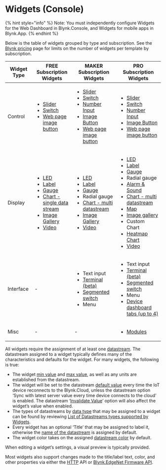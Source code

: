 # Widgets (Console)

{% hint style="info" %}
Note: You must independently configure Widgets for the Web Dashboard in Blynk.Console, and Widgets for mobile apps in Blynk.App.
{% endhint %}

Below is the table of widgets grouped by type and subscription. See the [Blynk pricing](https://blynk.io/pricing) page for limits on the number of widgets per template by subscription.

| Widget Type | FREE Subscription Widgets                                                                                                                                                                                                                                                                                                                                                                                                                                                                       | MAKER Subscription Widgets                                                                                                                                                                                                                                                                                                                                                                                                                                     | PRO Subscription Widgets                                                                                                                                                                                                                                                                                                                                                                                                                                                                                                                                                                                                                     |
| ----------- | ----------------------------------------------------------------------------------------------------------------------------------------------------------------------------------------------------------------------------------------------------------------------------------------------------------------------------------------------------------------------------------------------------------------------------------------------------------------------------------------------- | -------------------------------------------------------------------------------------------------------------------------------------------------------------------------------------------------------------------------------------------------------------------------------------------------------------------------------------------------------------------------------------------------------------------------------------------------------------- | -------------------------------------------------------------------------------------------------------------------------------------------------------------------------------------------------------------------------------------------------------------------------------------------------------------------------------------------------------------------------------------------------------------------------------------------------------------------------------------------------------------------------------------------------------------------------------------------------------------------------------------------- |
| Control     | <p></p><ul><li><a href="slider.md">Slider</a></li><li><a href="switch.md">Switch</a></li><li><a href="web-page-image-button.md">Web page image button</a></li></ul>                                                                                                                                                                                                                                                                                                                             | <p></p><ul><li><a href="slider.md">Slider</a></li><li><a href="switch.md">Switch</a></li><li><a href="number-input.md">Number Input</a></li><li><a href="image-button.md">Image Button</a></li><li><a href="web-page-image-button.md">Web page image button</a></li></ul>                                                                                                                                                                                      | <p></p><ul><li><a href="slider.md">Slider</a></li><li><a href="switch.md">Switch</a></li><li><a href="number-input.md">Number Input</a></li><li><a href="image-button.md">Image Button</a></li><li><a href="web-page-image-button.md">Web page image button</a></li></ul>                                                                                                                                                                                                                                                                                                                                                                    |
| Display     | <p></p><ul><li><a href="https://docs.blynk.io/en/blynk.console/widgets-console/led">LED</a></li><li><a href="https://docs.blynk.io/en/blynk.console/widgets-console/label">Label</a></li><li><a href="https://docs.blynk.io/en/blynk.console/widgets-console/gauge">Gauge</a></li><li><a href="https://docs.blynk.io/en/blynk.console/widgets-console/chart">Chart - single data stream</a></li><li><a href="image-gallery.md">Image Gallery</a></li><li><a href="video.md">Video</a></li></ul> | <p></p><ul><li><a href="https://docs.blynk.io/en/blynk.console/widgets-console/led">LED</a></li><li><a href="https://docs.blynk.io/en/blynk.console/widgets-console/label">Label</a></li><li><a href="https://docs.blynk.io/en/blynk.console/widgets-console/gauge">Gauge</a></li><li>Radial gauge</li><li><a href="chart.md">Chart - multi datastream</a></li><li><a href="image-gallery.md">Image Gallery</a></li><li><a href="video.md">Video</a></li></ul> | <p></p><ul><li><a href="https://docs.blynk.io/en/blynk.console/widgets-console/led">LED</a></li><li><a href="https://docs.blynk.io/en/blynk.console/widgets-console/label">Label</a></li><li><a href="https://docs.blynk.io/en/blynk.console/widgets-console/gauge">Gauge</a></li><li>Radial gauge</li><li><a href="alarm-and-sound-widget.md">Alarm &#x26; Sound</a></li><li><a href="chart.md">Chart - multi datastream</a></li><li><a href="map.md">Map</a></li><li><a href="image-gallery.md">Image gallery</a></li><li>Custom Chart</li><li><a href="heatmap-chart.md">Heatmap Chart</a></li><li><a href="video.md">Video</a></li></ul> |
| Interface   | -                                                                                                                                                                                                                                                                                                                                                                                                                                                                                               | <p></p><ul><li>Text input</li><li><a href="terminal.md">Terminal (beta)</a></li><li><a href="segmented-switch.md">Segmented switch</a></li><li>Menu</li></ul>                                                                                                                                                                                                                                                                                                  | <ul><li>Text input</li><li><a href="terminal.md">Terminal (beta)</a></li><li><a href="segmented-switch.md">Segmented switch</a></li><li>Menu</li><li><a href="../templates/dashboard/multiple-dashboard-tabs.md">Device dashboard tabs (up to 4)</a></li></ul>                                                                                                                                                                                                                                                                                                                                                                               |
| Misc        | -                                                                                                                                                                                                                                                                                                                                                                                                                                                                                               | -                                                                                                                                                                                                                                                                                                                                                                                                                                                              | <p></p><ul><li><a href="https://docs.blynk.io/en/blynk.console/widgets-console/modules">Modules</a></li></ul>                                                                                                                                                                                                                                                                                                                                                                                                                                                                                                                                |

All widgets require the assignment of at least one [datastream](../templates/datastreams/). The datastream assigned to a widget typically defines many of the characteristics and defaults for the widget. For many widgets, the following is true:

* The widget [min value](../templates/datastreams/datastreams-common-settings/min-value.md) and [max value](../templates/datastreams/datastreams-common-settings/max-value.md), as well as any units are established from the datastream.
* The widget will be set to the datastream [default value](../templates/datastreams/datastreams-common-settings/default-value.md) every time the IoT device reconnects to the Blynk.Cloud, unless the datastream option ‘Sync with latest server value every time device connects to the cloud’ is enabled.  The datastream ‘[Invalidate Value](../templates/datastreams/datastreams-common-settings/invalidate-value.md)’ option will also affect the widget’s value when enabled.
* The types of datastreams by [data type](../templates/datastreams/datastreams-common-settings/data-type.md) that may be assigned to a widget can be found by reviewing [List of Datastreams types supported by Widgets](../../blynk.apps/widgets-app/list-of-datastreams-types-supported-by-widgets.md).
* Every widget has an optional ‘Title’ that may be assigned to label it, otherwise the [name of the datastream](../templates/datastreams/datastreams-common-settings/) is assigned by default.
* The widget color takes on the assigned [datastream color](../templates/datastreams/datastreams-common-settings/) by default.

When editing a widget’s settings, a visual preview is typically provided.

Most widgets also support changes made to the title/label text, color, and other properties via either the [HTTP](../../blynk.cloud/device-https-api/update-property.md) API or [Blynk.EdgeNet Firmware API](../../blynk-library-firmware-api/widget-properties.md).
